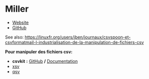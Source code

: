 # Miller 
* [Website](http://johnkerl.org/miller/doc/) 
* [GitHub](https://github.com/johnkerl/miller) 

See also:
https://linuxfr.org/users/jben/journaux/csvspoon-et-csvformatmail-l-industrialisation-de-la-manipulation-de-fichiers-csv

**Pour manipuler des fichiers csv:**
* **csvkit** **:** [GitHub](https://github.com/wireservice/csvkit) **/** [Documentation](https://csvkit.readthedocs.io/en/latest/) 
* [xsv](https://github.com/BurntSushi/xsv) 
* [qsv](https://github.com/jqnatividad/qsv) 
